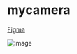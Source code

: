 # mycamera

[Figma](https://www.figma.com/design/MJihIBVGS5hzTuP0eqx0Bu/MyCamera?node-id=0-1&m=dev&t=6jX5emhPy9U8rzlA-1)

![image](https://github.com/user-attachments/assets/cbf9b849-9267-4b49-8db0-d084efc3d9d8)
